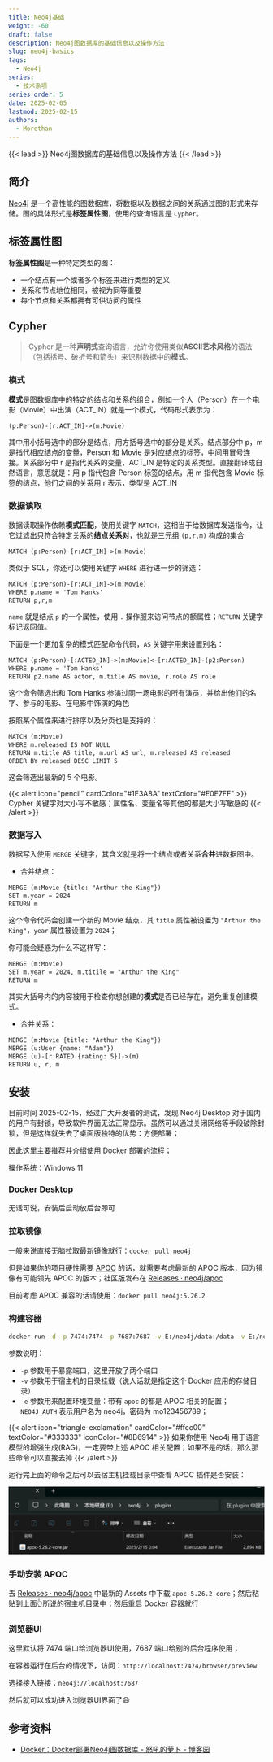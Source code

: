 ```yaml
---
title: Neo4j基础
weight: -60
draft: false
description: Neo4j图数据库的基础信息以及操作方法
slug: neo4j-basics
tags:
  - Neo4j
series:
  - 技术杂项
series_order: 5
date: 2025-02-05
lastmod: 2025-02-15
authors:
  - Morethan
---
```

{{< lead >}}
Neo4j图数据库的基础信息以及操作方法
{{< /lead >}}

## 简介

[Neo4j](https://github.com/neo4j/neo4j) 是一个高性能的图数据库，将数据以及数据之间的关系通过图的形式来存储。图的具体形式是**标签属性图**，使用的查询语言是 `Cypher`。

## 标签属性图

**标签属性图**是一种特定类型的图：
- 一个结点有一个或者多个标签来进行类型的定义
- 关系和节点地位相同，被视为同等重要
- 每个节点和关系都拥有可供访问的属性

## Cypher

> Cypher 是一种**声明式**查询语言，允许你使用类似**ASCII艺术风格**的语法（包括括号、破折号和箭头）来识别数据中的**模式**。

### 模式

**模式**是图数据库中的特定的结点和关系的组合，例如一个人（Person）在一个电影（Movie）中出演（ACT_IN）就是一个模式，代码形式表示为：

```cypher
(p:Person)-[r:ACT_IN]->(m:Movie)
```

其中用小括号选中的部分是结点，用方括号选中的部分是关系。结点部分中 p，m 是指代相应结点的变量，Person 和 Movie 是对应结点的标签，中间用冒号连接。关系部分中 r 是指代关系的变量，ACT_IN 是特定的关系类型。直接翻译成自然语言，意思就是：用 p 指代包含 Person 标签的结点，用 m 指代包含 Movie 标签的结点，他们之间的关系用 r 表示，类型是 ACT_IN

### 数据读取

数据读取操作依赖**模式匹配**，使用关键字 `MATCH`，这相当于给数据库发送指令，让它过滤出只符合特定关系的**结点关系对**，也就是三元组 `(p,r,m)` 构成的集合

```cypher
MATCH (p:Person)-[r:ACT_IN]->(m:Movie)
```

类似于 SQL，你还可以使用关键字 `WHERE` 进行进一步的筛选：

```cypher
MATCH (p:Person)-[r:ACT_IN]->(m:Movie)
WHERE p.name = 'Tom Hanks'
RETURN p,r,m
```

`name` 就是结点 `p` 的一个属性，使用 `.` 操作服来访问节点的额属性；`RETURN` 关键字标记返回值。

下面是一个更加复杂的模式匹配命令代码，`AS` 关键字用来设置别名：

```cypher
MATCH (p:Person)-[:ACTED_IN]->(m:Movie)<-[r:ACTED_IN]-(p2:Person)
WHERE p.name = 'Tom Hanks'
RETURN p2.name AS actor, m.title AS movie, r.role AS role
```

这个命令筛选出和 Tom Hanks 参演过同一场电影的所有演员，并给出他们的名字、参与的电影、在电影中饰演的角色

按照某个属性来进行排序以及分页也是支持的：

```cypher
MATCH (m:Movie)
WHERE m.released IS NOT NULL
RETURN m.title AS title, m.url AS url, m.released AS released
ORDER BY released DESC LIMIT 5
```

这会筛选出最新的 5 个电影。



{{< alert icon="pencil" cardColor="#1E3A8A" textColor="#E0E7FF" >}}
Cypher 关键字对大小写不敏感；属性名、变量名等其他的都是大小写敏感的
{{< /alert >}}


### 数据写入

数据写入使用 `MERGE` 关键字，其含义就是将一个结点或者关系**合并**进数据图中。

- 合并结点：

```cypher
MERGE (m:Movie {title: "Arthur the King"})
SET m.year = 2024
RETURN m
```

这个命令代码会创建一个新的 Movie 结点，其 `title` 属性被设置为 `"Arthur the King"`，`year` 属性被设置为 `2024`；

你可能会疑惑为什么不这样写：
```cypher
MERGE (m:Movie)
SET m.year = 2024, m.titile = "Arthur the King"
RETURN m
```

其实大括号内的内容被用于检查你想创建的**模式**是否已经存在，避免重复创建模式。

- 合并关系：
```cypher
MERGE (m:Movie {title: "Arthur the King"})
MERGE (u:User {name: "Adam"})
MERGE (u)-[r:RATED {rating: 5}]->(m)
RETURN u, r, m
```

## 安装
目前时间 2025-02-15，经过广大开发者的测试，发现 Neo4j Desktop 对于国内的用户有封锁，导致软件界面无法正常显示。虽然可以通过关闭网络等手段破除封锁，但是这样就失去了桌面版独特的优势：方便部署；

因此这里主要推荐并介绍使用 Docker 部署的流程；

操作系统：Windows 11

### Docker Desktop
无话可说，安装后启动放后台即可

### 拉取镜像
一般来说直接无脑拉取最新镜像就行：`docker pull neo4j`

但是如果你的项目硬性需要 [APOC](https://neo4j.com/labs/apoc/4.1/installation/) 的话，就需要考虑最新的 APOC 版本，因为镜像有可能领先 APOC 的版本；社区版发布在 [Releases · neo4j/apoc](https://github.com/neo4j/apoc/releases)

目前考虑 APOC 兼容的话请使用：`docker pull neo4j:5.26.2`

### 构建容器

```sh
docker run -d -p 7474:7474 -p 7687:7687 -v E:/neo4j/data:/data -v E:/neo4j/logs:/logs -v E:/neo4j/conf:/var/lib/neo4j/conf -v E:/neo4j/import:/var/lib/neo4j/import -v E:/neo4j/plugins:/var/lib/neo4j/plugins -e NEO4J_dbms_security_procedures_unrestricted="apoc.*" -e NEO4J_dbms_security_procedures_allowlist="apoc.*" -e NEO4JLABS_PLUGINS='["apoc"]' -e NEO4J_AUTH=neo4j/mo123456789 --name neo4j neo4j:5.26.2
```

参数说明：

-  `-p` 参数用于暴露端口，这里开放了两个端口
- `-v` 参数用于宿主机的目录挂载（说人话就是指定这个 Docker 应用的存储目录）
- `-e` 参数用来配置环境变量：带有 `apoc` 的都是 APOC 相关的配置；`NEO4J_AUTH` 表示用户名为 neo4j，密码为 mo123456789；



{{< alert icon="triangle-exclamation" cardColor="#ffcc00" textColor="#333333" iconColor="#8B6914" >}}
如果你使用 Neo4j 用于语言模型的增强生成(RAG)，一定要带上述 APOC 相关配置；如果不是的话，那么那些命令可以直接去掉
{{< /alert >}}


运行完上面的命令之后可以去宿主机挂载目录中查看 APOC 插件是否安装：

![Neo4jBasics-1.png](img/Neo4jBasics-1.png)

### 手动安装 APOC

去 [Releases · neo4j/apoc](https://github.com/neo4j/apoc/releases) 中最新的 Assets 中下载 `apoc-5.26.2-core`；然后粘贴到上面👆所说的宿主机目录中；然后重启 Docker 容器就行

### 浏览器UI

这里默认将 7474 端口给浏览器UI使用，7687 端口给别的后台程序使用；

在容器运行在后台的情况下，访问：`http://localhost:7474/browser/preview`

选择接入链接：`neo4j://localhost:7687`

然后就可以成功进入浏览器UI界面了😄

## 参考资料

- [Docker：Docker部署Neo4j图数据库 - 怒吼的萝卜 - 博客园](https://www.cnblogs.com/nhdlb/p/18703804)
